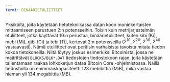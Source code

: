 ```yaml
---
termi: BINÄÄRIETULIITTEET
---
```


Yksiköitä, joita käytetään tietotekniikassa datan koon moninkertaisten mittaamiseen perustuen 2:n potensseihin. Toisin kuin metrijärjestelmän etuliitteet, jotka käyttävät 10:n perustaa, binäärietuliitteet, kuten kibi (Ki), mebi (Mi), gibi (Gi) ja tebi (Ti), kertovat 2:n potensseilla ($2^{10}$, $2^{20}$, $2^{30}$, $2^{40}$ vastaavasti). Nämä etuliitteet ovat peräisin varhaisista tavoista mitata tiedon kokoa tietokoneilla. Niitä löytyy joskus esimerkiksi Bitcoinista, jossa ne määrittävät `BLOCKS/BLK*.DAT` tiedostojen tiedostokoon rajan, joita käytetään tallentamaan raakaa lohkoketjun dataa Bitcoin Core -ohjelmistossa. Näillä tiedostoilla on enimmäiskapasiteetti 128 mebibittiä (MiB), mikä vastaa hieman yli 134 megabittiä (MB).